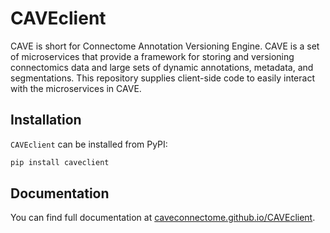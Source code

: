 # CAVEclient

CAVE is short for Connectome Annotation Versioning Engine. CAVE is a set of microservices
that provide a framework for storing and versioning connectomics data and large sets of
dynamic annotations, metadata, and segmentations. This repository supplies client-side
code to easily interact with the microservices in CAVE.

## Installation

`CAVEclient` can be installed from PyPI:

```bash
pip install caveclient
```

## Documentation

You can find full documentation at [caveconnectome.github.io/CAVEclient](https://caveconnectome.github.io/CAVEclient).

